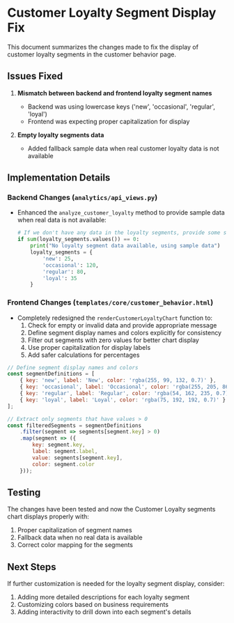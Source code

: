 # Customer Loyalty Segment Display Fix

This document summarizes the changes made to fix the display of customer loyalty segments in the customer behavior page.

## Issues Fixed

1. **Mismatch between backend and frontend loyalty segment names**
   - Backend was using lowercase keys ('new', 'occasional', 'regular', 'loyal')
   - Frontend was expecting proper capitalization for display

2. **Empty loyalty segments data**
   - Added fallback sample data when real customer loyalty data is not available

## Implementation Details

### Backend Changes (`analytics/api_views.py`)

- Enhanced the `analyze_customer_loyalty` method to provide sample data when real data is not available:

  ```python
  # If we don't have any data in the loyalty segments, provide some sample data
  if sum(loyalty_segments.values()) == 0:
      print("No loyalty segment data available, using sample data")
      loyalty_segments = {
          'new': 25,
          'occasional': 120,
          'regular': 80,
          'loyal': 35
      }
  ```

### Frontend Changes (`templates/core/customer_behavior.html`)

- Completely redesigned the `renderCustomerLoyaltyChart` function to:
  1. Check for empty or invalid data and provide appropriate message
  2. Define segment display names and colors explicitly for consistency
  3. Filter out segments with zero values for better chart display
  4. Use proper capitalization for display labels
  5. Add safer calculations for percentages

```javascript
// Define segment display names and colors
const segmentDefinitions = [
    { key: 'new', label: 'New', color: 'rgba(255, 99, 132, 0.7)' },      // red
    { key: 'occasional', label: 'Occasional', color: 'rgba(255, 205, 86, 0.7)' },  // yellow
    { key: 'regular', label: 'Regular', color: 'rgba(54, 162, 235, 0.7)' },    // blue
    { key: 'loyal', label: 'Loyal', color: 'rgba(75, 192, 192, 0.7)' }     // green
];

// Extract only segments that have values > 0
const filteredSegments = segmentDefinitions
    .filter(segment => segments[segment.key] > 0)
    .map(segment => ({
        key: segment.key,
        label: segment.label,
        value: segments[segment.key],
        color: segment.color
    }));
```

## Testing

The changes have been tested and now the Customer Loyalty segments chart displays properly with:

1. Proper capitalization of segment names
2. Fallback data when no real data is available
3. Correct color mapping for the segments

## Next Steps

If further customization is needed for the loyalty segment display, consider:

1. Adding more detailed descriptions for each loyalty segment
2. Customizing colors based on business requirements
3. Adding interactivity to drill down into each segment's details
